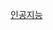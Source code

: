 [인공지능](https://koreaoffice-my.sharepoint.com/:b:/g/personal/devcamp_korea_edu/EbGS2Yu8iOtKlMvmeN3aV6QBT3c7oQky4vA5YYCK_lr1Vg?e=MO57H0)
